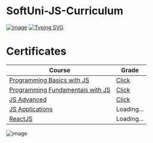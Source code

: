 # SoftUni-JS-Curriculum
[![image](https://user-images.githubusercontent.com/90397928/140603839-af82656c-6920-4732-863d-d85cc2aff7fc.png)](https://softuni.bg/)
[![Typing SVG](https://readme-typing-svg.herokuapp.com?multiline=true&width=650&lines=First+steps+into+the+world+of+Software+Development)](https://git.io/typing-svg)


# Certificates
| Course  | Grade |
| ------------- | ------------- |
| [Programming Basics with JS](https://softuni.bg/trainings/3362/programming-basics-with-javascript-april-2021)  | [Click](https://softuni.bg/certificates/details/106635/fdf2a94e) 
| [Programming Fundamentals with JS](https://softuni.bg/trainings/3367/js-fundamentals-may-2021)  | [Click](https://softuni.bg/certificates/details/111287/4aa78be1)  |
| [JS Advanced](https://softuni.bg/trainings/3487/js-advanced-september-2021/)  | [Click](https://softuni.bg/certificates/details/114887/d8170bd5)  |
| [JS Applications](https://softuni.bg/trainings/3488/js-applications-october-2021/)  | Loading...|
| [ReactJS](https://softuni.bg/trainings/3575/reactjs-november-2021)  | Loading...| ![image](https://i.postimg.cc/YqkYTcyW/Graduation-Male-Version.png)
![image](https://i.postimg.cc/YqkYTcyW/Graduation-Male-Version.png)





